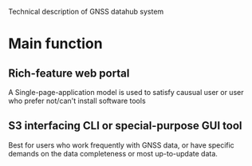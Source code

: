 Technical description of GNSS datahub system

# Main function

## Rich-feature web portal

A Single-page-application model is used to satisfy causual user or user who prefer not/can't install software tools

## S3 interfacing CLI or special-purpose GUI tool

Best for users who work frequently with GNSS data, or have specific demands on the data completeness or most up-to-update data.
 